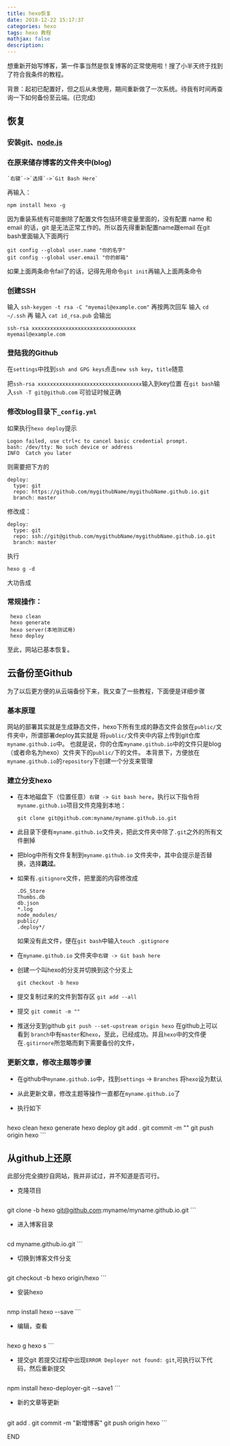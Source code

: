```yaml
---
title: hexo恢复
date: 2018-12-22 15:17:37
categories: hexo 
tags: hexo 教程
mathjax: false
description:
---
```

想重新开始写博客，第一件事当然是恢复博客的正常使用啦！搜了小半天终于找到了符合我条件的教程。

背景：起初已配置好，但之后从未使用，期间重新做了一次系统。待我有时间再查询一下如何备份至云端。(已完成)

<!--more-->

## 恢复

### 安装[git](https://git-scm.com/)、[node.js](https://nodejs.org/en/)

### 在原来储存博客的文件夹中(blog)
    `右键`->`选择`->`Git Bash Here`

再输入：
```
npm install hexo -g
```

因为重装系统有可能删除了配置文件包括环境变量里面的，没有配置 name 和 email 的话，git 是无法正常工作的。所以首先得重新配置name跟email 
在git bash里面输入下面两行

```
git config --global user.name "你的名字"
git config --global user.email "你的邮箱"
```
如果上面两条命令fail了的话，记得先用命令`git init`再输入上面两条命令

### 创建SSH
输入 `ssh-keygen -t rsa -C "myemail@example.com"` 再按两次回车
输入 `cd ~/.ssh` 再
输入 `cat id_rsa.pub`
会输出

```
ssh-rsa xxxxxxxxxxxxxxxxxxxxxxxxxxxxxxxxxx
myemail@example.com
```

### 登陆我的Github 

在`settings`中找到`ssh and GPG keys`点击`new ssh key`，`title`随意

把`ssh-rsa xxxxxxxxxxxxxxxxxxxxxxxxxxxxxxxxxx`输入到key位置
在`git bash`输入`ssh -T git@github.com` 可验证时候正确



### 修改blog目录下`_config.yml` 

如果执行`hexo deploy`提示

```
Logon failed, use ctrl+c to cancel basic credential prompt.
bash: /dev/tty: No such device or address
INFO  Catch you later
```

则需要把下方的

```
deploy:
  type: git
  repo: https://github.com/mygithubName/mygithubName.github.io.git
  branch: master
```

修改成：

```
deploy:
  type: git
  repo: ssh://git@github.com/mygithubName/mygithubName.github.io.git
  branch: master
```


 执行 

`hexo g -d`

大功告成

### 常规操作：

  ```
   hexo clean
   hexo generate
   hexo server(本地测试用)
   hexo deploy
  ```

  至此，网站已基本恢复。

## 云备份至Github

为了以后更方便的从云端备份下来，我又查了一些教程，下面便是详细步骤

### 基本原理 
网站的部署其实就是生成静态文件，hexo下所有生成的静态文件会放在`public/`文件夹中，所谓部署deploy其实就是 将`public/`文件夹中内容上传到git仓库`myname.github.io`中。 
也就是说，你的仓库`myname.github.io`中的文件只是blog（或者命名为hexo）文件夹下的`public/`下的文件。
本背景下，方便放在`myname.github.io`的`repository`下创建一个分支来管理

### 建立分支hexo
- 在本地磁盘下（位置任意）`右键 -> Git bash here`，执行以下指令将`myname.github.io`项目文件克隆到本地：
  ```
  git clone git@github.com:myname/myname.github.io.git
  ```

- 此目录下便有`myname.github.io`文件夹，把此文件夹中除了`.git`之外的所有文件删掉

- 把blog中所有文件复制到`myname.github.io` 文件夹中，其中会提示是否替换，选择**跳过**。

- 如果有`.gitignore`文件，把里面的内容修改成

  ```
  .DS_Store
  Thumbs.db
  db.json
  *.log
  node_modules/
  public/
  .deploy*/
  ```

  如果没有此文件，便在`git bash`中输入`touch .gitignore` 

- 在`myname.github.io` 文件夹中`右键 -> Git bash here`

- 创建一个叫hexo的分支并切换到这个分支上

  `git checkout -b hexo`
- 提交复制过来的文件到暂存区
  `git add --all`
- 提交
  `git commit -m "" `
- 推送分支到github 
  `git push --set-upstream origin hexo`
在github上可以看到 `branch`中有`master`和`hexo`，至此，已经成功。并且`hexo`中的文件便在`.gitirnore`所忽略而剩下需要备份的文件，

### 更新文章，修改主题等步骤

- 在github中`myname.github.io`中，找到`settings` -> `Branches` 将`hexo`设为默认

- 从此更新文章，修改主题等操作一直都在`myname.github.io`了
- 执行如下

	```
hexo clean
hexo generate
hexo deploy
git add .
git commit -m ""
git push origin hexo
	```
## 从github上还原
此部分完全摘抄自网站，我并非试过，并不知道是否可行。
- 克隆项目
	```
git clone -b hexo git@github.com:myname/myname.github.io.git
	```
- 进入博客目录
	```
cd myname.github.io.git
	```
- 切换到博客文件分支
	```
git checkout -b hexo origin/hexo
	```
- 安装hexo
	```
nmp install hexo --save
	```
- 编辑，查看
	```
hexo g
hexo s
	```
- 提交git
若提交过程中出现`ERROR Deployer not found: git`,可执行以下代码，然后重新提交
	```
npm install hexo-deployer-git --save1
	```
- 新的文章等更新
	```
git add .
git commit -m "新增博客"
git push origin hexo
	```


END

















